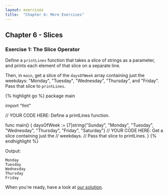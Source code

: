 ```yaml
---
layout: exercises
title:  "Chapter 6: More Exercises"
---
```


## Chapter 6 - Slices

### Exercise 1: The Slice Operator

Define a `printLines` function that takes a slice of strings as a parameter, and prints each element of that slice on a separate line.

Then, in `main`, get a slice of the `daysOfWeek` array containing just the weekdays: "Monday", "Tuesday", "Wednesday", "Thursday", and "Friday". Pass that slice to `printLines`.

{% highlight go %}
package main

import "fmt"

// YOUR CODE HERE: Define a printLines function.

func main() {
	daysOfWeek := [7]string{"Sunday", "Monday", "Tuesday",
		"Wednesday", "Thursday", "Friday", "Saturday"}
	// YOUR CODE HERE: Get a slice containing just the
	// weekdays.
	// Pass that slice to printLines.
}
{% endhighlight %}

<!-- You can [try this on the Go Playground](https://play.golang.org/p/7sbZHINyQmo). -->

Output:

``` text
Monday
Tuesday
Wednesday
Thursday
Friday
```

When you're ready, have a look at [our solution](/solutions/ch06_01.html).
